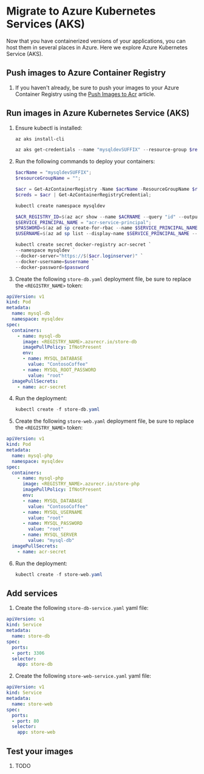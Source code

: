 # Migrate to Azure Kubernetes Services (AKS)

Now that you have containerized versions of your applications, you can host them in several places in Azure. Here we explore Azure Kubernetes Service (AKS).

## Push images to Azure Container Registry

1. If you haven't already, be sure to push your images to your Azure Container Registry using the [Push Images to Acr](./../Misc/01_PushImagesToAcr.md) article.

## Run images in Azure Kubernetes Service (AKS)

1. Ensure kubectl is installed:

    ```powershell
    az aks install-cli

    az aks get-credentials --name "mysqldevSUFFIX" --resource-group $resourceGroupName
    ```

2. Run the following commands to deploy your containers:

    ```powershell
    $acrName = "mysqldevSUFFIX";
    $resourceGroupName = "";

    $acr = Get-AzContainerRegistry -Name $acrName -ResourceGroupName $resourceGroupName;
    $creds = $acr | Get-AzContainerRegistryCredential;
    
    kubectl create namespace mysqldev

    $ACR_REGISTRY_ID=$(az acr show --name $ACRNAME --query "id" --output tsv);
    $SERVICE_PRINCIPAL_NAME = "acr-service-principal";
    $PASSWORD=$(az ad sp create-for-rbac --name $SERVICE_PRINCIPAL_NAME --scopes $ACR_REGISTRY_ID --role acrpull --query "password" --output tsv)
    $USERNAME=$(az ad sp list --display-name $SERVICE_PRINCIPAL_NAME --query "[].appId" --output tsv)

    kubectl create secret docker-registry acr-secret `
    --namespace mysqldev `
    --docker-server="https://$($acr.loginserver)" `
    --docker-username=$username `
    --docker-password=$password
    ```

3. Create the following `store-db.yaml` deployment file, be sure to replace the `<REGISTRY_NAME>` token:

```yaml
apiVersion: v1
kind: Pod
metadata:
  name: mysql-db
  namespace: mysqldev
spec:
  containers:
    - name: mysql-db
      image: <REGISTRY_NAME>.azurecr.io/store-db
      imagePullPolicy: IfNotPresent
      env:
      - name: MYSQL_DATABASE
        value: "ContosoCoffee"
      - name: MYSQL_ROOT_PASSWORD
        value: "root"
  imagePullSecrets:
    - name: acr-secret
```

4. Run the deployment:

    ```powershell
    kubectl create -f store-db.yaml
    ```

5. Create the following `store-web.yaml` deployment file, be sure to replace the `<REGISTRY_NAME>` token:

```yaml
apiVersion: v1
kind: Pod
metadata:
  name: mysql-php
  namespace: mysqldev
spec:
  containers:
    - name: mysql-php
      image: <REGISTRY_NAME>.azurecr.io/store-php
      imagePullPolicy: IfNotPresent
      env:
      - name: MYSQL_DATABASE
        value: "ContosoCoffee"
      - name: MYSQL_USERNAME
        value: "root"
      - name: MYSQL_PASSWORD
        value: "root"
      - name: MYSQL_SERVER
        value: "mysql-db"
  imagePullSecrets:
    - name: acr-secret
```

6. Run the deployment:

    ```powershell
    kubectl create -f store-web.yaml
    ```

## Add services

1. Create the following `store-db-service.yaml` yaml file:

```yaml
apiVersion: v1
kind: Service
metadata:
  name: store-db
spec:
  ports:
  - port: 3306
  selector:
    app: store-db
```

2. Create the following `store-web-service.yaml` yaml file:

```yaml
apiVersion: v1
kind: Service
metadata:
  name: store-web
spec:
  ports:
  - port: 80
  selector:
    app: store-web
```

## Test your images

1. TODO